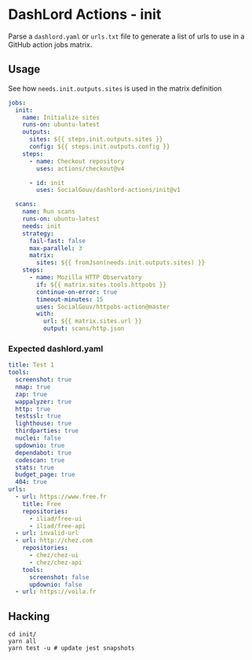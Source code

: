# DashLord Actions - init

Parse a `dashlord.yaml` or `urls.txt` file to generate a list of urls to use in a GitHub action jobs matrix.

## Usage

See how `needs.init.outputs.sites` is used in the matrix definition

```yaml
jobs:
  init:
    name: Initialize sites
    runs-on: ubuntu-latest
    outputs:
      sites: ${{ steps.init.outputs.sites }}
      config: ${{ steps.init.outputs.config }}
    steps:
      - name: Checkout repository
        uses: actions/checkout@v4

      - id: init
        uses: SocialGouv/dashlord-actions/init@v1

  scans:
    name: Run scans
    runs-on: ubuntu-latest
    needs: init
    strategy:
      fail-fast: false
      max-parallel: 3
      matrix:
        sites: ${{ fromJson(needs.init.outputs.sites) }}
    steps:
      - name: Mozilla HTTP Observatory
        if: ${{ matrix.sites.tools.httpobs }}
        continue-on-error: true
        timeout-minutes: 15
        uses: SocialGouv/httpobs-action@master
        with:
          url: ${{ matrix.sites.url }}
          output: scans/http.json
```

### Expected dashlord.yaml

```yaml
title: Test 1
tools:
  screenshot: true
  nmap: true
  zap: true
  wappalyzer: true
  http: true
  testssl: true
  lighthouse: true
  thirdparties: true
  nuclei: false
  updownio: true
  dependabot: true
  codescan: true
  stats: true
  budget_page: true
  404: true
urls:
  - url: https://www.free.fr
    title: Free
    repositories:
      - iliad/free-ui
      - iliad/free-api
  - url: invalid-url
  - url: http://chez.com
    repositories:
      - chez/chez-ui
      - chez/chez-api
    tools:
      screenshot: false
      updownio: false
  - url: https://voila.fr
```

## Hacking

```shell
cd init/
yarn all
yarn test -u # update jest snapshots
```
